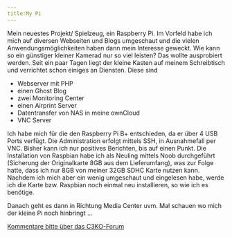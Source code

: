```yaml
---
title:My Pi
---
```


Mein neuestes Projekt/ Spielzeug, ein Raspberry Pi.
Im Vorfeld habe ich mich auf diversen Webseiten und Blogs umgeschaut und die vielen Anwendungsmöglichkeiten haben dann mein Interesse geweckt.
Wie kann so ein günstiger kleiner Kamerad nur so viel leisten? Das wollte ausprobiert werden.
Seit ein paar Tagen liegt der kleine Kasten auf meinem Schreibtisch und verrichtet schon einiges an Diensten. 
Diese sind

* Webserver mit PHP
* einen Ghost Blog
* zwei Monitoring Center
* einen Airprint Server
* Datentransfer von NAS in meine ownCloud
* VNC Server

Ich habe mich für die den Raspberry Pi B+ entschieden, da er über 4 USB Ports verfügt. 
Die Administration erfolgt mittels SSH, in Ausnahmefall per VNC. Bisher kann ich nur positives Berichten, bis auf einen Punkt. Die Installation von Raspbian habe ich als Neuling mittels Noob durchgeführt (Sicherung der Originalkarte 8GB aus dem Lieferumfang), was zur Folge hatte, dass ich nur 8GB von meiner 32GB SDHC Karte nutzen kann. 
Nachdem ich mich aber ein wenig umgeschaut und eingelesen habe, werde ich die Karte bzw. Raspbian noch einmal neu installieren, so wie ich es benötige.

Danach geht es dann in Richtung Media Center uvm.
Mal schauen wo mich der kleine Pi noch hinbringt ...

[Kommentare bitte über das C3KO-Forum](http://forum.c3ko.de/index.php?p=/discussion/21/kommentar-thread-zum-blogbeitrag-my-pi#latest)